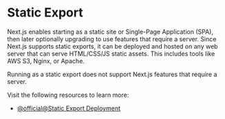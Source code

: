 # Static Export

Next.js enables starting as a static site or Single-Page Application (SPA), then later optionally upgrading to use features that require a server. Since Next.js supports static exports, it can be deployed and hosted on any web server that can serve HTML/CSS/JS static assets. This includes tools like AWS S3, Nginx, or Apache.

Running as a static export does not support Next.js features that require a server.

Visit the following resources to learn more:

- [@official@Static Export Deployment](https://nextjs.org/docs/app/getting-started/deploying#static-export)